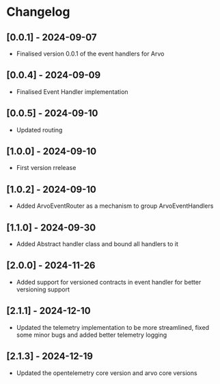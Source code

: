 # Changelog

## [0.0.1] - 2024-09-07

- Finalised version 0.0.1 of the event handlers for Arvo

## [0.0.4] - 2024-09-09

- Finalised Event Handler implementation

## [0.0.5] - 2024-09-10

- Updated routing

## [1.0.0] - 2024-09-10

- First version rrelease

## [1.0.2] - 2024-09-10

- Added ArvoEventRouter as a mechanism to group ArvoEventHandlers

## [1.1.0] - 2024-09-30

- Added Abstract handler class and bound all handlers to it

## [2.0.0] - 2024-11-26

- Added support for versioned contracts in event handler for better versioning support

## [2.1.1] - 2024-12-10

- Updated the telemetry implementation to be more streamlined, fixed some minor bugs and added better telemetry logging
## [2.1.3] - 2024-12-19

- Updated the opentelemetry core version and arvo core versions

